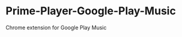 Prime-Player-Google-Play-Music
==============================

Chrome extension for Google Play Music
